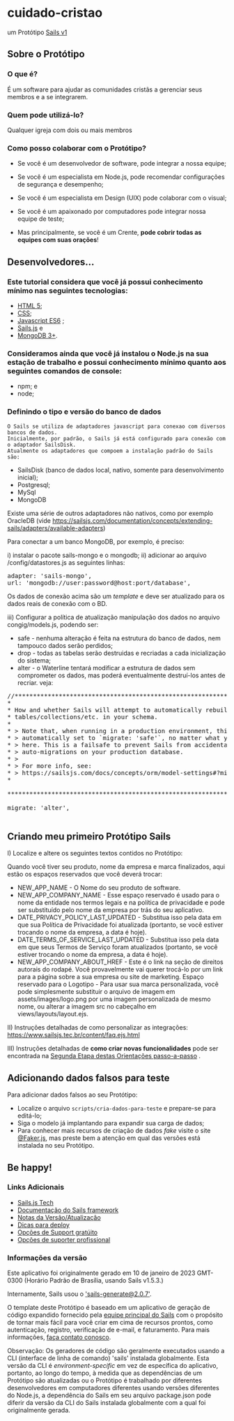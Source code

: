 # cuidado-cristao

um Protótipo [Sails v1](https://sailsjs.com)

## Sobre o Protótipo

### O que é?

É um software para ajudar as comunidades cristãs a gerenciar seus membros e a se integrarem.

### Quem pode utilizá-lo?

Qualquer igreja com dois ou mais membros

### Como posso colaborar com o Protótipo?

* Se você é um desenvolvedor de software, pode integrar a nossa equipe;
* Se você é um especialista em Node.js, pode recomendar configurações de segurança e desempenho;
* Se você é um especialista em Design (UIX) pode colaborar com o visual;
* Se você é um apaixonado por computadores pode integrar nossa equipe de teste;

* Mas principalmente, se você é um Crente, **pode cobrir todas as equipes com suas orações**!

## Desenvolvedores...

### Este tutorial considera que você já possui conhecimento mínimo nas seguintes tecnologias:

* [HTML 5](https://www.w3schools.com/html/);
* [CSS](https://www.w3schools.com/html/css/);
* [Javascript ES6](https://www.w3schools.com/js/) ;
* [Sails.js](https://sailsjs.com) e
* [MongoDB 3+](https://www.w3schools.com/mongodb/).

### Consideramos ainda que você já instalou o Node.js na sua estação de trabalho e possui conhecimento mínimo quanto aos seguintes comandos de console:

* npm; e
* node;

### Definindo o tipo e versão do banco de dados

    O Sails se utiliza de adaptadores javascript para conexao com diversos bancos de dados.
    Inicialmente, por padrão, o Sails já está configurado para conexão com o adaptador SailsDisk.
    Atualmente os adaptadores que compoem a instalação padrão do Sails são:

* SailsDisk (banco de dados local, nativo, somente para desenvolvimento inicial);
* Postgresql;
* MySql
* MongoDB

Existe uma série de outros adaptadores não nativos, como por exemplo OracleDB
(vide https://sailsjs.com/documentation/concepts/extending-sails/adapters/available-adapters)

Para conectar a um banco MongoDB, por exemplo, é preciso:

i) instalar o pacote sails-mongo e o mongodb;
ii) adicionar ao arquivo /config/datastores.js as seguintes linhas:

<pre>
adapter: 'sails-mongo',
url: 'mongodb://user:password@host:port/database',
</pre>

Os dados de conexão acima são um _template_ e deve ser atualizado para os dados reais de conexão com o BD.

iii) Configurar a política de atualização manipulação dos dados no arquivo congig/models.js, podendo ser:

* safe - nenhuma alteração é feita na estrutura do banco de dados, nem tampouco dados serão perdidos;
* drop - todas as tabelas serão destruidas e recriadas a cada inicialização do sistema;
* alter - o Waterline tentará modificar a estrutura de dados sem comprometer os dados, mas poderá eventualmente
  destruí-los antes de recriar.
  veja:

<pre>
//***************************************************************************
*                                                                          *
* How and whether Sails will attempt to automatically rebuild the          *
* tables/collections/etc. in your schema.                                  *
*                                                                          *
* > Note that, when running in a production environment, this will be      *
* > automatically set to `migrate: 'safe'`, no matter what you configure   *
* > here. This is a failsafe to prevent Sails from accidentally running    *
* > auto-migrations on your production database.                           *
* >                                                                        *
* > For more info, see:                                                    *
* > https://sailsjs.com/docs/concepts/orm/model-settings#?migrate          *
*                                                                          *

***************************************************************************/

migrate: 'alter',

</pre>

## Criando meu primeiro Protótipo Sails

I) Localize e altere os seguintes textos contidos no Protótipo:

Quando você tiver seu produto, nome da empresa e marca finalizados, aqui estão os espaços reservados que você deverá trocar:

* NEW_APP_NAME - O Nome do seu produto de software.
* NEW_APP_COMPANY_NAME - Esse espaço reservado é usado para o nome da entidade nos termos legais e na política de privacidade e pode ser substituído pelo nome da empresa por trás do seu aplicativo.
* DATE_PRIVACY_POLICY_LAST_UPDATED - Substitua isso pela data em que sua Política de Privacidade foi atualizada (portanto, se você estiver trocando o nome da empresa, a data é hoje).
* DATE_TERMS_OF_SERVICE_LAST_UPDATED - Substitua isso pela data em que seus Termos de Serviço foram atualizados (portanto, se você estiver trocando o nome da empresa, a data é hoje).
* NEW_APP_COMPANY_ABOUT_HREF - Este é o link na seção de direitos autorais do rodapé. Você provavelmente vai querer trocá-lo por um link para a página sobre a sua empresa ou site de marketing.
Espaço reservado para o Logotipo - Para usar sua marca personalizada, você pode simplesmente substituir o arquivo de imagem em assets/images/logo.png por uma imagem personalizada de mesmo nome, ou alterar a imagem src no cabeçalho em views/layouts/layout.ejs.

II) Instruções detalhadas de como personalizar as integrações: https://www.sailsjs.tec.br/content/faq.ejs.html

III) Instruções detalhadas de **como criar novas funcionalidades** pode ser encontrada na
[Segunda Etapa destas Orientações passo-a-passo](https://www.sailsjs.tec.br/ext/passo-a-passo-faq.html) .

## Adicionando dados falsos para teste

Para adicionar dados falsos ao seu Protótipo:

* Localize o arquivo ```scripts/cria-dados-para-teste``` e prepare-se para editá-lo;
* Siga o modelo já implantando para expandir sua carga de dados;
* Para conhecer mais recursos de criação de dados _fake_ visite o site [@Faker.js](https://fakerjs.dev/), mas preste bem a atenção em qual das versões está instalada no seu Protótipo.

## Be happy!

### Links Adicionais

+ [Sails.js Tech](https://www.sailsjs.tec.br)
+ [Documentação do Sails framework](https://sailsjs.com/get-starte*)
+ [Notas da Versão/Atualização](https://sailsjs.com/documentation/upgrading)
+ [Dicas para deploy](https://sailsjs.com/documentation/concepts/deployment)
+ [Opções de Support gratúito](https://sailsjs.com/support)
+ [Opções de suporter profissional](https://sailsjs.com/enterprise)

### Informações da versão

Este aplicativo foi originalmente gerado em 10 de janeiro de 2023 GMT-0300 (Horário Padrão de Brasília, usando Sails v1.5.3.)

Internamente, Sails usou  o ['sails-generate@2.0.7'](https://github.com/balderdashy/sails-generate/tree/v2.0.7/lib/core-generators/new).

O template deste Protótipo é baseado em um aplicativo de geração de código expandido fornecido pela [equipe principal do Sails](https://sailsjs.com/about) com o propósito de tornar mais fácil para você criar em cima de recursos prontos, como autenticação, registro, verificação de e-mail, e faturamento. Para mais informações, [faça contato conosco](https://sailsjs.com/support).


Observação: Os geradores de código são geralmente executados usando a CLI (interface de linha de comando) 'sails' instalada globalmente.  Esta versão da CLI é _environment-specific_ em vez de específica do aplicativo, portanto, ao longo do tempo, à medida que as dependências de um Protótipo são atualizadas ou o Protótipo é trabalhado por diferentes desenvolvedores em computadores diferentes usando versões diferentes do Node.js, a dependência do Sails em seu arquivo package.json pode diferir da versão da CLI do Sails instalada globalmente com a qual foi originalmente gerada.
